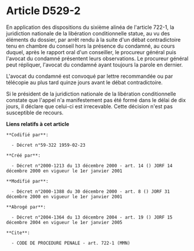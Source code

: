 # Article D529-2

En application des dispositions du sixième alinéa de l'article 722-1, la juridiction nationale de la libération
conditionnelle statue, au vu des éléments du dossier, par arrêt rendu à la suite d'un débat contradictoire tenu en chambre du
conseil hors la présence du condamné, au cours duquel, après le rapport oral d'un conseiller, le procureur général puis
l'avocat du condamné présentent leurs observations. Le procureur général peut répliquer, l'avocat du condamné ayant toujours
la parole en dernier.

L'avocat du condamné est convoqué par lettre recommandée ou par télécopie au plus tard quinze jours avant le débat
contradictoire.

Si le président de la juridiction nationale de la libération conditionnelle constate que l'appel n'a manifestement pas été
formé dans le délai de dix jours, il déclare que celui-ci est irrecevable. Cette décision n'est pas susceptible de recours.

**Liens relatifs à cet article**

	**Codifié par**:

	  - Décret n°59-322 1959-02-23

	**Créé par**:

	  - Décret n°2000-1213 du 13 décembre 2000 - art. 14 () JORF 14 décembre 2000 en vigueur le 1er janvier 2001

	**Modifié par**:

	  - Décret n°2000-1388 du 30 décembre 2000 - art. 8 () JORF 31 décembre 2000 en vigueur le 1er janvier 2001

	**Abrogé par**:

	  - Décret n°2004-1364 du 13 décembre 2004 - art. 19 () JORF 15 décembre 2004 en vigueur le 1er janvier 2005

	**Cite**:

	  - CODE DE PROCEDURE PENALE - art. 722-1 (MMN)
